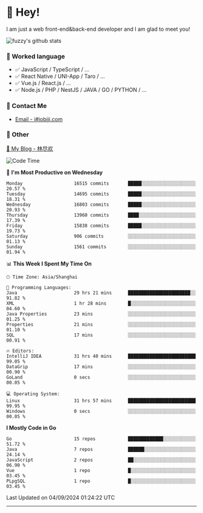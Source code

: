 # 👋 Hey!

I am just a web front-end&back-end developer and I am glad to meet you!

![fuzzy's github stats](https://github-readme-stats.vercel.app/api?username=JaydenForYou&&show_icons=true&&title_color=1abc9c&&icon_color=1abc9c)


### 📝 Worked language

- ✅ JavaScript / TypeScript / ...
- ✅ React Native / UNI-App / Taro / ...
- ✅ Vue.js / React.js / ...
- ✅ Node.js / PHP / NestJS / JAVA / GO / PYTHON / ...

### 📮 Contact Me

- [Email - i#iobiji.com](mailto:i@iobiji.com)


### 🤪 Other

[📌 My Blog - 林尽欢](https://iobiji.com)

<!--START_SECTION:waka-->
![Code Time](http://img.shields.io/badge/Code%20Time-1%2C007%20hrs%2038%20mins-blue)

📅 **I'm Most Productive on Wednesday** 

```text
Monday                   16515 commits       █████░░░░░░░░░░░░░░░░░░░░   20.57 % 
Tuesday                  14695 commits       █████░░░░░░░░░░░░░░░░░░░░   18.31 % 
Wednesday                16803 commits       █████░░░░░░░░░░░░░░░░░░░░   20.93 % 
Thursday                 13960 commits       ████░░░░░░░░░░░░░░░░░░░░░   17.39 % 
Friday                   15838 commits       █████░░░░░░░░░░░░░░░░░░░░   19.73 % 
Saturday                 906 commits         ░░░░░░░░░░░░░░░░░░░░░░░░░   01.13 % 
Sunday                   1561 commits        ░░░░░░░░░░░░░░░░░░░░░░░░░   01.94 % 
```


📊 **This Week I Spent My Time On** 

```text
🕑︎ Time Zone: Asia/Shanghai

💬 Programming Languages: 
Java                     29 hrs 21 mins      ███████████████████████░░   91.82 % 
XML                      1 hr 28 mins        █░░░░░░░░░░░░░░░░░░░░░░░░   04.60 % 
Java Properties          23 mins             ░░░░░░░░░░░░░░░░░░░░░░░░░   01.25 % 
Properties               21 mins             ░░░░░░░░░░░░░░░░░░░░░░░░░   01.10 % 
SQL                      17 mins             ░░░░░░░░░░░░░░░░░░░░░░░░░   00.91 % 

🔥 Editors: 
IntelliJ IDEA            31 hrs 40 mins      █████████████████████████   99.05 % 
DataGrip                 17 mins             ░░░░░░░░░░░░░░░░░░░░░░░░░   00.90 % 
GoLand                   0 secs              ░░░░░░░░░░░░░░░░░░░░░░░░░   00.05 % 

💻 Operating System: 
Linux                    31 hrs 57 mins      █████████████████████████   99.95 % 
Windows                  0 secs              ░░░░░░░░░░░░░░░░░░░░░░░░░   00.05 % 
```

**I Mostly Code in Go** 

```text
Go                       15 repos            █████████████░░░░░░░░░░░░   51.72 % 
Java                     7 repos             ██████░░░░░░░░░░░░░░░░░░░   24.14 % 
JavaScript               2 repos             ██░░░░░░░░░░░░░░░░░░░░░░░   06.90 % 
Vue                      1 repo              █░░░░░░░░░░░░░░░░░░░░░░░░   03.45 % 
PLpgSQL                  1 repo              █░░░░░░░░░░░░░░░░░░░░░░░░   03.45 % 
```




 Last Updated on 04/09/2024 01:24:22 UTC
<!--END_SECTION:waka-->
---
